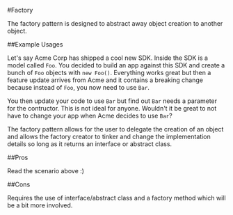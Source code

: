 #Factory

The factory pattern is designed to abstract away object creation to another object.

##Example Usages

Let's say Acme Corp has shipped a cool new SDK. Inside the SDK is a model called `Foo`. You decided to build an app against this SDK and create a bunch of `Foo` objects with `new Foo()`. Everything works great but then a feature update arrives from Acme and it contains a breaking change because instead of `Foo`, you now need to use `Bar`.

You then update your code to use `Bar` but find out `Bar` needs a parameter for the contructor. This is not ideal for anyone. Wouldn't it be great to not have to change your app when Acme decides to use `Bar`?

The factory pattern allows for the user to delegate the creation of an object and allows the factory creator to tinker and change the implementation details so long as it returns an interface or abstract class.

##Pros

Read the scenario above :)

##Cons

Requires the use of interface/abstract class and a factory method which will be a bit more involved.